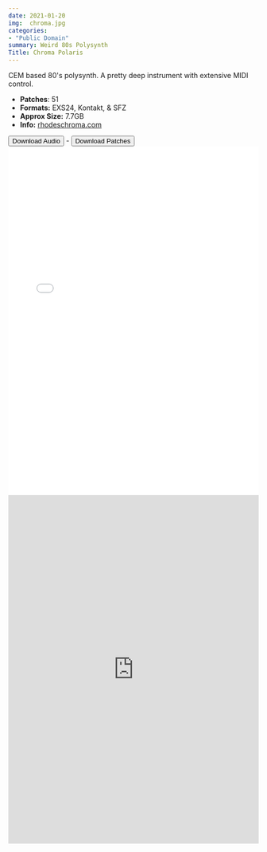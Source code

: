 ```yaml
---
date: 2021-01-20
img:  chroma.jpg
categories: 
- "Public Domain"
summary: Weird 80s Polysynth
Title: Chroma Polaris
---
```



CEM based 80's polysynth. A pretty deep instrument with extensive MIDI control.

-  **Patches**: 51
-   **Formats:** EXS24, Kontakt, & SFZ
-   **Approx Size:** 7.7GB
-   **Info:** [rhodeschroma.com](http://www.rhodeschroma.com/?id=polaris/)



<div class="buttons"> <a href="https://www.dropbox.com/sh/hmra2hmjt6xuu36/AABdzcwEJaIq1uHSJiSwGtyga?dl=0"> <button>Download Audio</button></a> - <a href="https://github.com/publicsamples/Fender-Chroma-Polaris"> <button>Download Patches</button></a></div>





<iframe width="100%" height="700px" src="/Demos/demos/chroma.html" scrolling="no" frameborder="0" allow="accelerometer; autoplay; clipboard-write; encrypted-media; gyroscope; picture-in-picture" allowfullscreen></iframe>

<iframe width="100%" height="700px" src="https://www.youtube.com/embed/RpYX-Zx2QxY" scrolling="no" frameborder="0" allow="accelerometer; autoplay; clipboard-write; encrypted-media; gyroscope; picture-in-picture" allowfullscreen></iframe>

